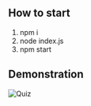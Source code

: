 ## How to start

1. npm i
2. node index.js
3. npm start

## Demonstration

![Quiz](https://user-images.githubusercontent.com/72819725/162826537-093c70a5-42f0-44ec-91f3-79a745594c9d.gif)
